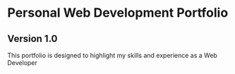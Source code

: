 # Personal Web Development Portfolio
## Version 1.0
This portfolio is designed to highlight my skills and experience as a Web Developer